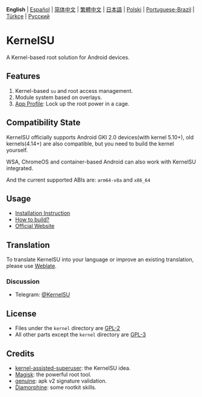 
**English** | [Español](README_ES.md) | [简体中文](README_CN.md) | [繁體中文](README_TW.md) | [日本語](README_JP.md) | [Polski](README_PL.md) | [Portuguese-Brazil](README_PT-BR.md) | [Türkçe](README_TR.md) | [Русский](README_RU.md)

# KernelSU

A Kernel-based root solution for Android devices.

## Features

1. Kernel-based `su` and root access management.
2. Module system based on overlays.
3. [App Profile](https://kernelsu.org/guide/app-profile.html): Lock up the root power in a cage.

## Compatibility State

KernelSU officially supports Android GKI 2.0 devices(with kernel 5.10+), old kernels(4.14+) are also compatible, but you need to build the kernel yourself.

WSA, ChromeOS and container-based Android can also work with KernelSU integrated.

And the current supported ABIs are: `arm64-v8a` and `x86_64`

## Usage

- [Installation Instruction](https://kernelsu.org/guide/installation.html)
- [How to build?](https://kernelsu.org/guide/how-to-build.html)
- [Official Website](https://kernelsu.org/)

## Translation

To translate KernelSU into your language or improve an existing translation, please use [Weblate](https://hosted.weblate.org/engage/kernelsu/).

### Discussion

- Telegram: [@KernelSU](https://t.me/KernelSU)

## License

- Files under the `kernel` directory are [GPL-2](https://www.gnu.org/licenses/old-licenses/gpl-2.0.en.html)
- All other parts except the `kernel` directory are [GPL-3](https://www.gnu.org/licenses/gpl-3.0.html)

## Credits

- [kernel-assisted-superuser](https://git.zx2c4.com/kernel-assisted-superuser/about/): the KernelSU idea.
- [Magisk](https://github.com/topjohnwu/Magisk): the powerful root tool.
- [genuine](https://github.com/brevent/genuine/): apk v2 signature validation.
- [Diamorphine](https://github.com/m0nad/Diamorphine): some rootkit skills.
